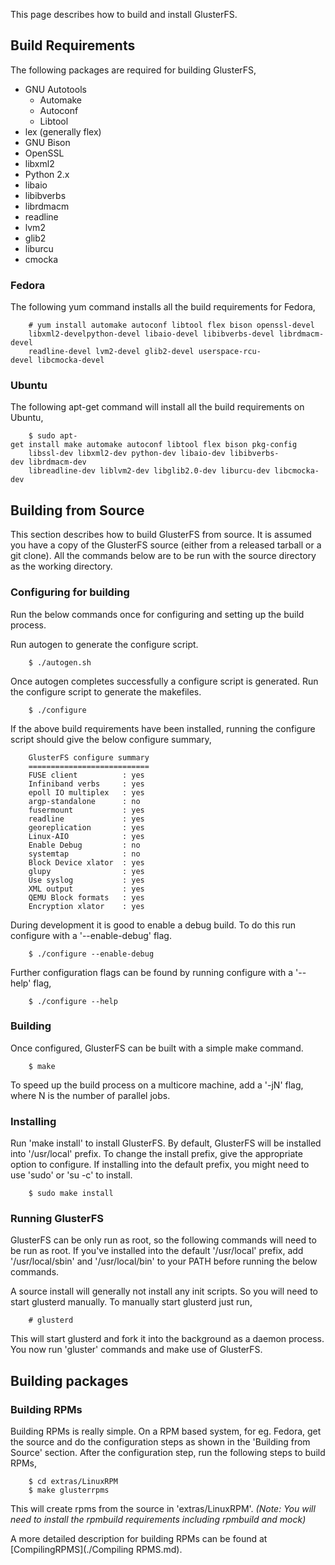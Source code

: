 This page describes how to build and install GlusterFS.

Build Requirements
------------------

The following packages are required for building GlusterFS,

-   GNU Autotools
    -   Automake
    -   Autoconf
    -   Libtool
-   lex (generally flex)
-   GNU Bison
-   OpenSSL
-   libxml2
-   Python 2.x
-   libaio
-   libibverbs
-   librdmacm
-   readline
-   lvm2
-   glib2
-   liburcu
-   cmocka

### Fedora

The following yum command installs all the build requirements for
Fedora,

		# yum install automake autoconf libtool flex bison openssl-devel
		libxml2-develpython-devel libaio-devel libibverbs-devel librdmacm-devel
		readline-devel lvm2-devel glib2-devel userspace-rcu-devel libcmocka-devel

### Ubuntu

The following apt-get command will install all the build requirements on
Ubuntu,

		$ sudo apt-get install make automake autoconf libtool flex bison pkg-config
		libssl-dev libxml2-dev python-dev libaio-dev libibverbs-dev librdmacm-dev
		libreadline-dev liblvm2-dev libglib2.0-dev liburcu-dev libcmocka-dev

Building from Source
--------------------

This section describes how to build GlusterFS from source. It is assumed
you have a copy of the GlusterFS source (either from a released tarball
or a git clone). All the commands below are to be run with the source
directory as the working directory.

### Configuring for building

Run the below commands once for configuring and setting up the build
process.

Run autogen to generate the configure script.

		$ ./autogen.sh

Once autogen completes successfully a configure script is generated. Run
the configure script to generate the makefiles.

		$ ./configure

If the above build requirements have been installed, running the
configure script should give the below configure summary,

		GlusterFS configure summary
		===========================
		FUSE client          : yes
		Infiniband verbs     : yes
		epoll IO multiplex   : yes
		argp-standalone      : no
		fusermount           : yes
		readline             : yes
		georeplication       : yes
		Linux-AIO            : yes
		Enable Debug         : no
		systemtap            : no
		Block Device xlator  : yes
		glupy                : yes
		Use syslog           : yes
		XML output           : yes
		QEMU Block formats   : yes
		Encryption xlator    : yes

During development it is good to enable a debug build. To do this run
configure with a '--enable-debug' flag.

		$ ./configure --enable-debug

Further configuration flags can be found by running configure with a
'--help' flag,

		$ ./configure --help

### Building

Once configured, GlusterFS can be built with a simple make command.

		$ make

To speed up the build process on a multicore machine, add a '-jN' flag,
where N is the number of parallel jobs.

### Installing

Run 'make install' to install GlusterFS. By default, GlusterFS will be
installed into '/usr/local' prefix. To change the install prefix, give
the appropriate option to configure. If installing into the default
prefix, you might need to use 'sudo' or 'su -c' to install.

		$ sudo make install

### Running GlusterFS

GlusterFS can be only run as root, so the following commands will need
to be run as root. If you've installed into the default '/usr/local'
prefix, add '/usr/local/sbin' and '/usr/local/bin' to your PATH before
running the below commands.

A source install will generally not install any init scripts. So you
will need to start glusterd manually. To manually start glusterd just
run,

		# glusterd

This will start glusterd and fork it into the background as a daemon
process. You now run 'gluster' commands and make use of GlusterFS.

Building packages
-----------------

### Building RPMs

Building RPMs is really simple. On a RPM based system, for eg. Fedora,
get the source and do the configuration steps as shown in the 'Building
from Source' section. After the configuration step, run the following
steps to build RPMs,

		$ cd extras/LinuxRPM
		$ make glusterrpms

This will create rpms from the source in 'extras/LinuxRPM'. *(Note: You
will need to install the rpmbuild requirements including rpmbuild and
mock)*

A more detailed description for building RPMs can be found at
[CompilingRPMS](./Compiling RPMS.md).
